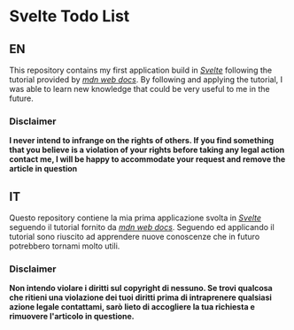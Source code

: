 # Svelte Todo List

## EN 
This repository contains my first application build in *[Svelte](https://svelte.dev/)* following the tutorial provided by *[mdn web docs](https://developer.mozilla.org/en-US/docs/Learn/Tools_and_testing/Client-side_JavaScript_frameworks/Svelte_Todo_list_beginning)*. By following and applying the tutorial, I was able to learn new knowledge that could be very useful to me in the future.



### Disclaimer
**I never intend to infrange on the rights of others. If you find something that you believe is a violation of your rights before taking any legal action contact me, I will be happy to accommodate your request and remove the article in question**

## IT
Questo repository contiene la mia prima applicazione svolta in *[Svelte](https://svelte.dev/)* seguendo il tutorial fornito da *[mdn web docs](https://developer.mozilla.org/en-US/docs/Learn/Tools_and_testing/Client-side_JavaScript_frameworks/Svelte_Todo_list_beginning)*. Seguendo ed applicando il tutorial sono riuscito ad apprendere nuove conoscenze che in futuro potrebbero tornami molto utili.

### Disclaimer 

**Non intendo violare i diritti sul copyright di nessuno. Se trovi qualcosa che ritieni una violazione dei tuoi diritti prima di intraprenere qualsiasi azione legale contattami, sarò lieto di accogliere la tua richiesta e rimuovere l'articolo in questione.**
